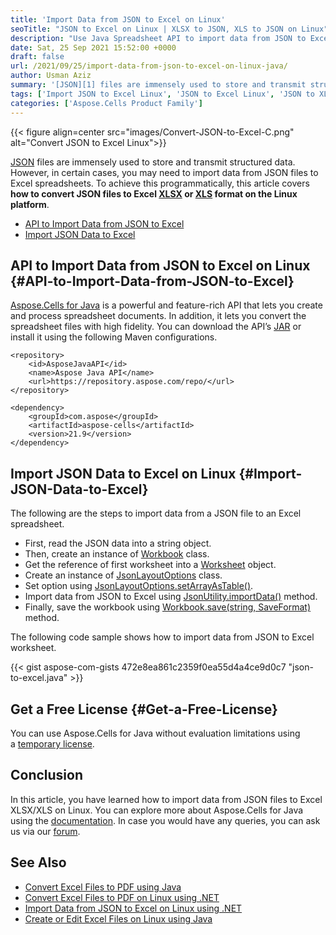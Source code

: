 ```yaml
---
title: 'Import Data from JSON to Excel on Linux'
seoTitle: "JSON to Excel on Linux | XLSX to JSON, XLS to JSON on Linux"
description: "Use Java Spreadsheet API to import data from JSON to Excel on the Linux platform. Import data from JSON to XLSX or XLS programmatically on Linux."
date: Sat, 25 Sep 2021 15:52:00 +0000
draft: false
url: /2021/09/25/import-data-from-json-to-excel-on-linux-java/
author: Usman Aziz
summary: '[JSON][1] files are immensely used to store and transmit structured data. However, in certain cases, you may need to import data from JSON files to Excel spreadsheets. To achieve this programmatically, this article covers **how to convert JSON files to Excel [XLSX][2] or [XLS][3] format on the Linux platform**.'
tags: ['Import JSON to Excel Linux', 'JSON to Excel Linux', 'JSON to XLS Linux', 'JSON to XLSX Linux']
categories: ['Aspose.Cells Product Family']
---
```




{{< figure align=center src="images/Convert-JSON-to-Excel-C.png" alt="Convert JSON to Excel Linux">}}


[JSON][4] files are immensely used to store and transmit structured data. However, in certain cases, you may need to import data from JSON files to Excel spreadsheets. To achieve this programmatically, this article covers **how to convert JSON files to Excel [XLSX][5] or [XLS][6] format on the Linux platform**.

*   [API to Import Data from JSON to Excel][7]
*   [Import JSON Data to Excel][8]

## API to Import Data from JSON to Excel on Linux {#API-to-Import-Data-from-JSON-to-Excel}

[Aspose.Cells for Java][9] is a powerful and feature-rich API that lets you create and process spreadsheet documents. In addition, it lets you convert the spreadsheet files with high fidelity. You can download the API’s [JAR][10] or install it using the following Maven configurations.

```
<repository>
    <id>AsposeJavaAPI</id>
    <name>Aspose Java API</name>
    <url>https://repository.aspose.com/repo/</url>
</repository>
```
```
<dependency>
    <groupId>com.aspose</groupId>
    <artifactId>aspose-cells</artifactId>
    <version>21.9</version>
</dependency>
```

## Import JSON Data to Excel on Linux {#Import-JSON-Data-to-Excel}

The following are the steps to import data from a JSON file to an Excel spreadsheet.

*   First, read the JSON data into a string object.
*   Then, create an instance of [Workbook][11] class.
*   Get the reference of first worksheet into a [Worksheet][12] object.
*   Create an instance of [JsonLayoutOptions][13] class.
*   Set option using [JsonLayoutOptions.setArrayAsTable()][14].
*   Import data from JSON to Excel using [JsonUtility.importData()][15] method.
*   Finally, save the workbook using [Workbook.save(string, SaveFormat)][16] method.

The following code sample shows how to import data from JSON to Excel worksheet.

{{< gist aspose-com-gists 472e8ea861c2359f0ea55d4a4ce9d0c7 "json-to-excel.java" >}}

## Get a Free License {#Get-a-Free-License}

You can use Aspose.Cells for Java without evaluation limitations using a [temporary license][17].

## Conclusion

In this article, you have learned how to import data from JSON files to Excel XLSX/XLS on Linux. You can explore more about Aspose.Cells for Java using the [documentation][18]. In case you would have any queries, you can ask us via our [forum][19].

## See Also

*   [Convert Excel Files to PDF using Java][20]
*   [Convert Excel Files to PDF on Linux using .NET][21]
*   [Import Data from JSON to Excel on Linux using .NET][22]
*   [Create or Edit Excel Files on Linux using Java][23]




[1]: https://docs.fileformat.com/web/json/
[2]: https://docs.fileformat.com/spreadsheet/xlsx/
[3]: https://docs.fileformat.com/spreadsheet/xls/
[4]: https://docs.fileformat.com/web/json/
[5]: https://docs.fileformat.com/spreadsheet/xlsx/
[6]: https://docs.fileformat.com/spreadsheet/xls/
[7]: #API-to-Import-Data-from-JSON-to-Excel
[8]: #Import-JSON-Data-to-Excel
[9]: https://products.aspose.com/cells/java
[10]: https://downloads.aspose.com/cells/java
[11]: https://apireference.aspose.com/cells/java/com.aspose.cells/Workbook
[12]: https://apireference.aspose.com/cells/java/com.aspose.cells/Worksheet
[13]: https://apireference.aspose.com/cells/java/com.aspose.cells/JsonLayoutOptions
[14]: https://apireference.aspose.com/cells/java/com.aspose.cells/jsonlayoutoptions#ArrayAsTable
[15]: https://apireference.aspose.com/cells/java/com.aspose.cells/jsonutility#importData(java.lang.String,%20com.aspose.cells.Cells,%20int,%20int,%20com.aspose.cells.JsonLayoutOptions)
[16]: https://apireference.aspose.com/cells/java/com.aspose.cells/workbook#save(java.lang.String,%20int)
[17]: https://purchase.aspose.com/temporary-license
[18]: https://docs.aspose.com/cells/java
[19]: https://forum.aspose.com/
[20]: https://blog.aspose.com/2020/08/12/convert-excel-to-pdf-using-java/
[21]: https://blog.aspose.com/2021/10/12/convert-excel-files-to-pdf-on-linux/
[22]: https://blog.aspose.com/2021/09/16/import-data-from-json-to-excel-on-linux/
[23]: https://blog.aspose.com/2021/10/08/create-excel-files-on-linux/




